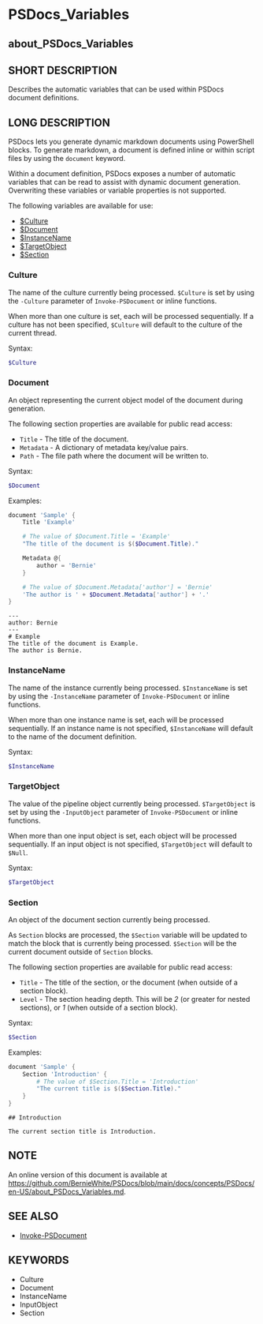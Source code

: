 # PSDocs_Variables

## about_PSDocs_Variables

## SHORT DESCRIPTION

Describes the automatic variables that can be used within PSDocs document definitions.

## LONG DESCRIPTION

PSDocs lets you generate dynamic markdown documents using PowerShell blocks.
To generate markdown, a document is defined inline or within script files by using the `document` keyword.

Within a document definition, PSDocs exposes a number of automatic variables that can be read to assist with dynamic document generation.
Overwriting these variables or variable properties is not supported.

The following variables are available for use:

- [$Culture](#culture)
- [$Document](#document)
- [$InstanceName](#instancename)
- [$TargetObject](#targetobject)
- [$Section](#section)

### Culture

The name of the culture currently being processed.
`$Culture` is set by using the `-Culture` parameter of `Invoke-PSDocument` or inline functions.

When more than one culture is set, each will be processed sequentially.
If a culture has not been specified, `$Culture` will default to the culture of the current thread.

Syntax:

```powershell
$Culture
```

### Document

An object representing the current object model of the document during generation.

The following section properties are available for public read access:

- `Title` - The title of the document.
- `Metadata` - A dictionary of metadata key/value pairs.
- `Path` - The file path where the document will be written to.

Syntax:

```powershell
$Document
```

Examples:

```powershell
document 'Sample' {
    Title 'Example'

    # The value of $Document.Title = 'Example'
    "The title of the document is $($Document.Title)."

    Metadata @{
        author = 'Bernie'
    }

    # The value of $Document.Metadata['author'] = 'Bernie'
    'The author is ' + $Document.Metadata['author'] + '.'
}
```

```text
---
author: Bernie
---
# Example
The title of the document is Example.
The author is Bernie.
```

### InstanceName

The name of the instance currently being processed.
`$InstanceName` is set by using the `-InstanceName` parameter of `Invoke-PSDocument` or inline functions.

When more than one instance name is set, each will be processed sequentially.
If an instance name is not specified, `$InstanceName` will default to the name of the document definition.

Syntax:

```powershell
$InstanceName
```

### TargetObject

The value of the pipeline object currently being processed.
`$TargetObject` is set by using the `-InputObject` parameter of `Invoke-PSDocument` or inline functions.

When more than one input object is set, each object will be processed sequentially.
If an input object is not specified, `$TargetObject` will default to `$Null`.

Syntax:

```powershell
$TargetObject
```

### Section

An object of the document section currently being processed.

As `Section` blocks are processed, the `$Section` variable will be updated to match the block that is currently being processed.
`$Section` will be the current document outside of `Section` blocks.

The following section properties are available for public read access:

- `Title` - The title of the section, or the document (when outside of a section block).
- `Level` - The section heading depth. This will be _2_ (or greater for nested sections), or _1_ (when outside of a section block).

Syntax:

```powershell
$Section
```

Examples:

```powershell
document 'Sample' {
    Section 'Introduction' {
        # The value of $Section.Title = 'Introduction'
        "The current title is $($Section.Title)."
    }
}
```

```text
## Introduction

The current section title is Introduction.
```

## NOTE

An online version of this document is available at https://github.com/BernieWhite/PSDocs/blob/main/docs/concepts/PSDocs/en-US/about_PSDocs_Variables.md.

## SEE ALSO

- [Invoke-PSDocument](https://github.com/BernieWhite/PSDocs/blob/main/docs/commands/PSDocs/en-US/Invoke-PSDocument.md)

## KEYWORDS

- Culture
- Document
- InstanceName
- InputObject
- Section

